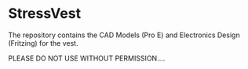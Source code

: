 # StressVest
The repository contains the CAD Models (Pro E) and Electronics Design (Fritzing) for the vest.

PLEASE DO NOT USE WITHOUT PERMISSION....

